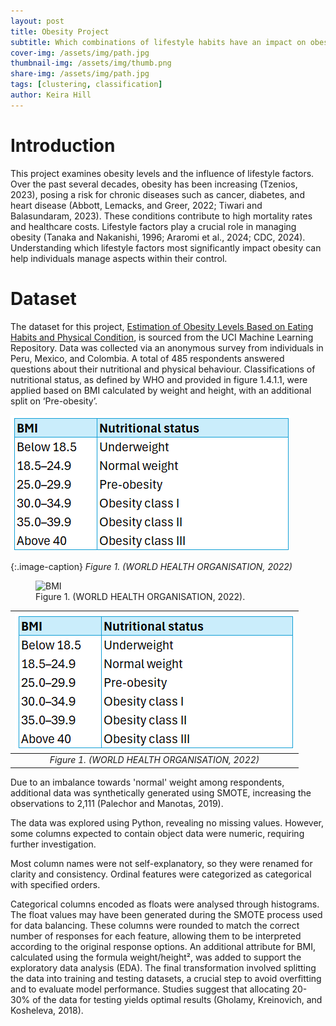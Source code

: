```yaml
---
layout: post
title: Obesity Project
subtitle: Which combinations of lifestyle habits have an impact on obesity, and can obesity levels be predicted using these features?
cover-img: /assets/img/path.jpg
thumbnail-img: /assets/img/thumb.png
share-img: /assets/img/path.jpg
tags: [clustering, classification]
author: Keira Hill
---
```


# Introduction
This project examines obesity levels and the influence of lifestyle factors. Over the past several decades, obesity has been increasing (Tzenios, 2023), posing a risk for chronic diseases such as cancer, diabetes, and heart disease (Abbott, Lemacks, and Greer, 2022; Tiwari and Balasundaram, 2023). These conditions contribute to high mortality rates and healthcare costs. Lifestyle factors play a crucial role in managing obesity (Tanaka and Nakanishi, 1996; Araromi et al., 2024; CDC, 2024). Understanding which lifestyle factors most significantly impact obesity can help individuals manage aspects within their control.

# Dataset
The dataset for this project, [Estimation of Obesity Levels Based on Eating Habits and Physical Condition](https://archive.ics.uci.edu/dataset/544/estimation+of+obesity+levels+based+on+eating+habits+and+physical+condition), is sourced from the UCI Machine Learning Repository. Data was collected via an anonymous survey from individuals in Peru, Mexico, and Colombia. A total of 485 respondents answered questions about their nutritional and physical behaviour. Classifications of nutritional status, as defined by WHO and provided in figure 1.4.1.1, were applied based on BMI calculated by weight and height, with an additional split on ‘Pre-obesity’.

![BMI](/assets/img/project_obesity/BMITable.png)

{:.image-caption}
*Figure 1. (WORLD HEALTH ORGANISATION, 2022)*

<figure>
  <img src="{{site.url}}/assets/img/project_obesity/BMITable.png" alt="BMI"/>
  <figcaption>Figure 1. (WORLD HEALTH ORGANISATION, 2022).</figcaption>
</figure>


| ![BMI](/assets/img/project_obesity/BMITable.png) |
|:-----:|
| *Figure 1. (WORLD HEALTH ORGANISATION, 2022)* |

Due to an imbalance towards 'normal' weight among respondents, additional data was synthetically generated using SMOTE, increasing the observations to 2,111 (Palechor and Manotas, 2019).

   
The data was explored using Python, revealing no missing values. However, some columns expected to contain object data were numeric, requiring further investigation. 



Most column names were not self-explanatory, so they were renamed for clarity and consistency. Ordinal features were categorized as categorical with specified orders.   

Categorical columns encoded as floats were analysed through histograms. The float values may have been generated during the SMOTE process used for data balancing. These columns were rounded to match the correct number of responses for each feature, allowing them to be interpreted according to the original response options.
An additional attribute for BMI, calculated using the formula weight/height², was added to support the exploratory data analysis (EDA). The final transformation involved splitting the data into training and testing datasets, a crucial step to avoid overfitting and to evaluate model performance. Studies suggest that allocating 20-30% of the data for testing yields optimal results (Gholamy, Kreinovich, and Kosheleva, 2018).
